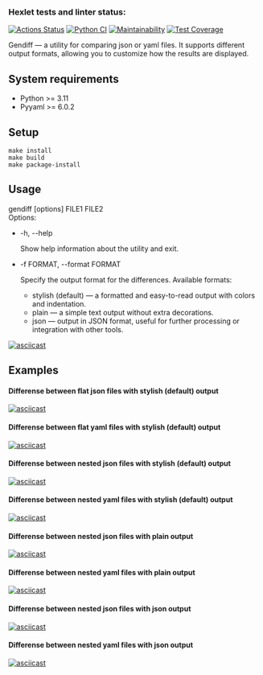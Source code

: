 ### Hexlet tests and linter status:
[![Actions Status](https://github.com/greenkerokero/python-project-50/actions/workflows/hexlet-check.yml/badge.svg)](https://github.com/greenkerokero/python-project-50/actions)
[![Python CI](https://github.com/greenkerokero/python-project-50/actions/workflows/pyci.yml/badge.svg)](https://github.com/greenkerokero/python-project-50/actions/workflows/pyci.yml)
[![Maintainability](https://api.codeclimate.com/v1/badges/70c44d23dc5e0e1f6d9e/maintainability)](https://codeclimate.com/github/greenkerokero/python-project-50/maintainability)
[![Test Coverage](https://api.codeclimate.com/v1/badges/70c44d23dc5e0e1f6d9e/test_coverage)](https://codeclimate.com/github/greenkerokero/python-project-50/test_coverage)

Gendiff — a utility for comparing json or yaml files. It supports different output formats, allowing you to customize how the results are displayed.

## System requirements
- Python >= 3.11
- Pyyaml >= 6.0.2

## Setup
```
make install
make build
make package-install
```

## Usage
gendiff [options] FILE1 FILE2  
Options:
- -h, --help

   Show help information about the utility and exit.

- -f FORMAT, --format FORMAT

   Specify the output format for the differences. Available formats:
  - stylish (default) — a formatted and easy-to-read output with colors and indentation.
  - plain — a simple text output without extra decorations.
  - json — output in JSON format, useful for further processing or integration with other tools.

[![asciicast](https://asciinema.org/a/Zwvonc5f5wM3gIlHIYCw7sQwa.svg)](https://asciinema.org/a/Zwvonc5f5wM3gIlHIYCw7sQwa)


## Examples
#### Differense between flat json files with stylish (default) output
[![asciicast](https://asciinema.org/a/lCafl3wylk6fnfQezgRXKvUjR.svg)](https://asciinema.org/a/lCafl3wylk6fnfQezgRXKvUjR)

#### Differense between flat yaml files with stylish (default) output
[![asciicast](https://asciinema.org/a/slQs6wY8UsqHn1JdKzhRVWI86.svg)](https://asciinema.org/a/slQs6wY8UsqHn1JdKzhRVWI86)

#### Differense between nested json files with stylish (default) output
[![asciicast](https://asciinema.org/a/nGxcbICeEK2aSLBDMIXjkKVVc.svg)](https://asciinema.org/a/nGxcbICeEK2aSLBDMIXjkKVVc)

#### Differense between nested yaml files with stylish (default) output
[![asciicast](https://asciinema.org/a/7sR9PocvFaKBSVMZmYQ4xsNYV.svg)](https://asciinema.org/a/7sR9PocvFaKBSVMZmYQ4xsNYV)

#### Differense between nested json files with plain output
[![asciicast](https://asciinema.org/a/4VQC2MMyy3MggcUlH7Ckq31Q2.svg)](https://asciinema.org/a/4VQC2MMyy3MggcUlH7Ckq31Q2)

#### Differense between nested yaml files with plain output
[![asciicast](https://asciinema.org/a/yMDLD17hVTeMrf89h4a1YOqwk.svg)](https://asciinema.org/a/yMDLD17hVTeMrf89h4a1YOqwk)

#### Differense between nested json files with json output
[![asciicast](https://asciinema.org/a/Z9CAQRomgBVXfRnDVOrcwTZgb.svg)](https://asciinema.org/a/Z9CAQRomgBVXfRnDVOrcwTZgb)

#### Differense between nested yaml files with json output
[![asciicast](https://asciinema.org/a/GJSOOFWhXCYz7eSpRR8Ejuy4r.svg)](https://asciinema.org/a/GJSOOFWhXCYz7eSpRR8Ejuy4r)
